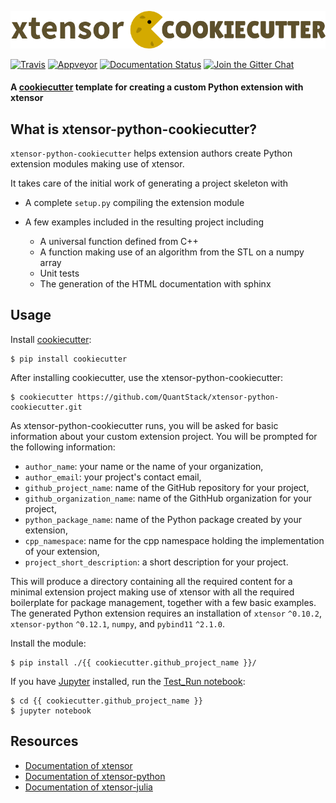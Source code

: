 ![cookicutter-logo](./cookiecutter.png)

[![Travis](https://travis-ci.org/QuantStack/xtensor-python-cookiecutter.svg?branch=master)](https://travis-ci.org/QuantStack/xtensor-python-cookiecutter)
[![Appveyor](https://ci.appveyor.com/api/projects/status/ek0yq62h61r1pwbj?svg=true)](https://ci.appveyor.com/project/QuantStack/xtensor-python-cookiecutter)
[![Documentation Status](https://readthedocs.org/projects/xtensor/badge/?version=latest)](https://xtensor.readthedocs.io/en/latest/?badge=latest)
[![Join the Gitter Chat](https://badges.gitter.im/Join%20Chat.svg)](https://gitter.im/QuantStack/Lobby?utm_source=badge&utm_medium=badge&utm_campaign=pr-badge&utm_content=badge)

#### A [cookiecutter](https://github.com/audreyr/cookiecutter) template for creating a custom Python extension with xtensor

## What is xtensor-python-cookiecutter?

`xtensor-python-cookiecutter` helps extension authors create Python extension modules making use of xtensor.

It takes care of the initial work of generating a project skeleton with

- A complete `setup.py` compiling the extension module
- A few examples included in the resulting project including

    - A universal function defined from C++
    - A function making use of an algorithm from the STL on a numpy array
    - Unit tests
    - The generation of the HTML documentation with sphinx

## Usage

Install [cookiecutter](https://github.com/audreyr/cookiecutter):

    $ pip install cookiecutter

After installing cookiecutter, use the xtensor-python-cookiecutter:

    $ cookiecutter https://github.com/QuantStack/xtensor-python-cookiecutter.git

As xtensor-python-cookiecutter runs, you will be asked for basic information about
your custom extension project. You will be prompted for the following
information:

- `author_name`: your name or the name of your organization,
- `author_email`: your project's contact email,
- `github_project_name`: name of the GitHub repository for your project,
- `github_organization_name`: name of the GithHub organization for your project,
- `python_package_name`: name of the Python package created by your extension,
- `cpp_namespace`: name for the cpp namespace holding the implementation of your extension,
- `project_short_description`: a short description for your project.
  
This will produce a directory containing all the required content for a minimal extension
project making use of xtensor with all the required boilerplate for package management,
together with a few basic examples. The generated Python extension requires an installation
of  `xtensor` `^0.10.2`, `xtensor-python` `^0.12.1`, `numpy`, and `pybind11` `^2.1.0`.

Install the module:

    $ pip install ./{{ cookiecutter.github_project_name }}/


If you have [Jupyter](jupyter.org) installed, run the [Test_Run notebook](http://nbviewer.jupyter.org/github/QuantStack/xtensor-python-cookiecutter/blob/master/Test_Run.ipynb):

    $ cd {{ cookiecutter.github_project_name }}
    $ jupyter notebook

## Resources

- [Documentation of xtensor](https://xtensor.readthedocs.io/en/latest/)
- [Documentation of xtensor-python](https://xtensor-pyhton.readthedocs.io/en/latest/)
- [Documentation of xtensor-julia](https://xtensor-julia.readthedocs.io/en/latest/)
